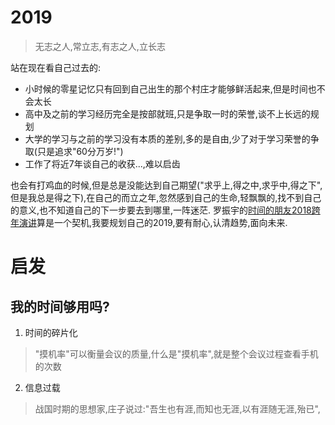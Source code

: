 # 2019

> 无志之人,常立志,有志之人,立长志

站在现在看自己过去的:
* 小时候的零星记忆只有回到自己出生的那个村庄才能够鲜活起来,但是时间也不会太长
* 高中及之前的学习经历完全是按部就班,只是争取一时的荣誉,谈不上长远的规划
* 大学的学习与之前的学习没有本质的差别,多的是自由,少了对于学习荣誉的争取(只是追求"60分万岁!")
* 工作了将近7年谈自己的收获...,难以启齿

也会有打鸡血的时候,但是总是没能达到自己期望("求乎上,得之中,求乎中,得之下",但是我总是得之下),在自己的而立之年,忽然感到自己的生命,轻飘飘的,找不到自己的意义,也不知道自己的下一步要去到哪里,一阵迷茫.
罗振宇的[时间的朋友2018跨年演讲](https://www.youtube.com/watch?v=ugDu_T9wUGs)算是一个契机,我要规划自己的2019,要有耐心,认清趋势,面向未来.

# 启发

## 我的时间够用吗?

1. 时间的碎片化
> "摸机率"可以衡量会议的质量,什么是"摸机率",就是整个会议过程查看手机的次数
2. 信息过载
> 战国时期的思想家,庄子说过:"吾生也有涯,而知也无涯,以有涯随无涯,殆已",
